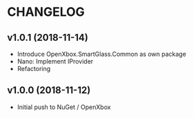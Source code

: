 # CHANGELOG

## v1.0.1 (2018-11-14)
- Introduce OpenXbox.SmartGlass.Common as own package
- Nano: Implement IProvider
- Refactoring

## v1.0.0 (2018-11-12)
- Initial push to NuGet / OpenXbox
